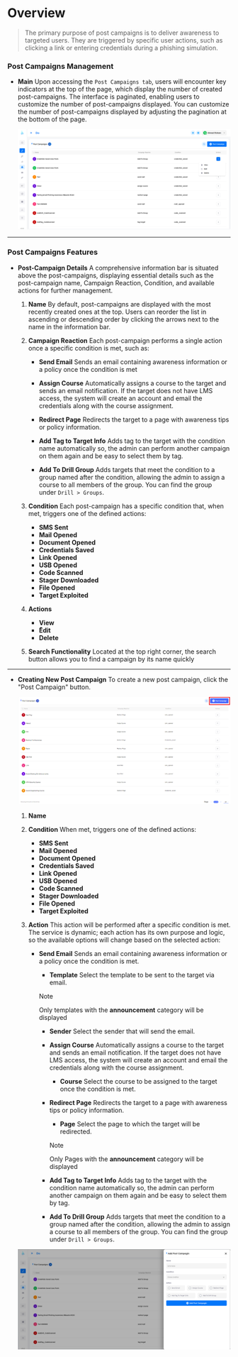 # Overview
> The primary purpose of post campaigns is to deliver awareness to targeted users. They are triggered by  specific user actions, such as clicking a link or entering credentials during a phishing simulation.

### Post Campaigns Management

- **Main** Upon accessing the `Post Campaigns tab`, users will encounter key indicators at the top of the page, which display the number of created post-campaigns. The interface is paginated, enabling users to customize the number of post-campaigns displayed. You can customize the number of post-campaigns displayed by adjusting the pagination at the bottom of the page.

    ![Do-Phish postCampaign main!](../../assets/do/postCampaign/main.png "Do-Phish postCampaign main")

***
### Post Campaigns Features

- **Post-Campaign Details** A comprehensive information bar is situated above the post-campaigns, displaying essential details such as the post-campaign name, Campaign Reaction, Condition, and available actions for further management.
    
    1. **Name** By default, post-campaigns are displayed with the most recently created ones at the top. Users can reorder the list in ascending or descending order by clicking the arrows next to the name in the information bar.

    2. **Campaign Reaction** Each post-campaign performs a single action once a specific condition is met, such as:

        - **Send Email** Sends an email containing awareness information or a policy once the condition is met

        - **Assign Course** Automatically assigns a course to the target and sends an email notification. If the target does not have LMS access, the system will create an account and email the credentials along with the course assignment.

        - **Redirect Page** Redirects the target to a page with awareness tips or policy information.

        - **Add Tag to Target Info** Adds tag to the target with the condition name automatically so, the admin can perform another campaign on them again and be easy to select them by tag.

        - **Add To Drill Group** Adds targets that meet the condition to a group named after the condition, allowing the admin to assign a course to all members of the group. You can find the group under `Drill > Groups`.

    3. **Condition** Each post-campaign has a specific condition that, when met, triggers one of the defined actions:
        - **SMS Sent**
        - **Mail Opened**
        - **Document Opened**
        - **Credentials Saved**
        - **Link Opened**
        - **USB Opened**
        - **Code Scanned**
        - **Stager Downloaded**
        - **File Opened**
        - **Target Exploited**

    4. **Actions** 
        - **View**
        - **ُEdit**
        - **Delete**

    5. **Search Functionality** Located at the top right corner, the search button allows you to find a campaign by its name quickly

***

- **Creating New Post Campaign** To create a new post campaign, click the "Post Campaign" button.

    ![Do-Phish postCampaign management!](../../assets/do/postCampaign/management.png "Do-Phish postCampaign management")

    1. **Name**

    2. **Condition** When met, triggers one of the defined actions:

        - **SMS Sent**
        - **Mail Opened**
        - **Document Opened**
        - **Credentials Saved**
        - **Link Opened**
        - **USB Opened**
        - **Code Scanned**
        - **Stager Downloaded**
        - **File Opened**
        - **Target Exploited**

    3. **Action** This action will be performed after a specific condition is met. The service is dynamic; each action has its own purpose and logic, so the available options will change based on the selected action:

        - **Send Email** Sends an email containing awareness information or a policy once the condition is met.
            - **Template** Select the template to be sent to the target via email.
            > [!NOTE]
            > Only templates with the **announcement** category will be displayed

            - **Sender** Select the sender that will send the email.

            - **Assign Course** Automatically assigns a course to the target and sends an email notification. If the target does not have LMS access, the system will create an account and email the credentials along with the course assignment.
                - **Course** Select the course to be assigned to the target once the condition is met.
            
            - **Redirect Page** Redirects the target to a page with awareness tips or policy information.
                - **Page** Select the page to which the target will be redirected.
                
                > [!NOTE]
                > Only Pages with the **announcement** category will be displayed
                 
            - **Add Tag to Target Info** Adds tag to the target with the condition name automatically so, the admin can perform another campaign on them again and be easy to select them by tag.

            - **Add To Drill Group** Adds targets that meet the condition to a group named after the condition, allowing the admin to assign a course to all members of the group. You can find the group under `Drill > Groups`.

    ![Do-Phish postCampaign add new!](../../assets/do/postCampaign/add_new.png "Do-Phish postCampaign add new")



